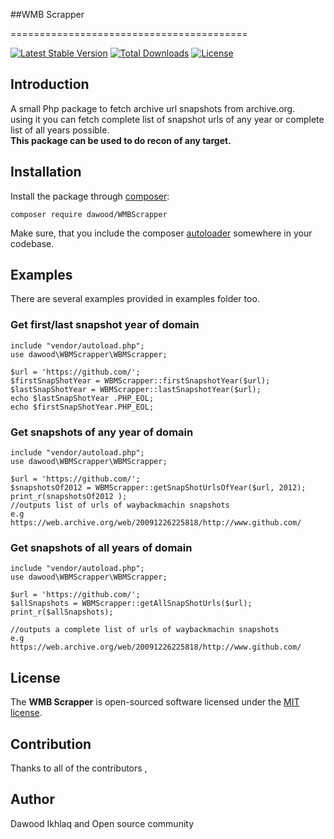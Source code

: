 ##WMB Scrapper

=========================================  

[![Latest Stable Version](https://poser.pugx.org/dawood/WMB-Scrapper/v/stable.svg)](https://packagist.org/packages/dawood/WMB-Scrapper)
[![Total Downloads](https://poser.pugx.org/dawood/WMB-Scrapper/downloads)](https://packagist.org/packages/dawood/WMB-Scrapper)
[![License](https://poser.pugx.org/dawood/WMB-Scrapper/license.svg)](https://packagist.org/packages/dawood/WMB-Scrapper)

## Introduction
A small Php package to fetch archive url snapshots from archive.org.  
using it you can fetch complete list of snapshot urls of any year or 
complete list of all years possible.  
**This package can be used to do recon of any target.**



## Installation

Install the package through [composer](http://getcomposer.org):

```
composer require dawood/WMBScrapper
```

Make sure, that you include the composer [autoloader](https://getcomposer.org/doc/01-basic-usage.md#autoloading)
somewhere in your codebase.

## Examples

There are several examples provided in examples folder too.  

### Get first/last snapshot year of domain
    include "vendor/autoload.php";
    use dawood\WBMScrapper\WBMScrapper;
    
    $url = 'https://github.com/';
    $firstSnapShotYear = WBMScrapper::firstSnapshotYear($url);
    $lastSnapShotYear = WBMScrapper::lastSnapshotYear($url);
    echo $lastSnapShotYear .PHP_EOL;
    echo $firstSnapShotYear.PHP_EOL;
    
    
### Get snapshots of any year of domain
    include "vendor/autoload.php";
    use dawood\WBMScrapper\WBMScrapper;
    
    $url = 'https://github.com/';
    $snapshotsOf2012 = WBMScrapper::getSnapShotUrlsOfYear($url, 2012);
    print_r(snapshotsOf2012 );
    //outputs list of urls of waybackmachin snapshots
    e.g
    https://web.archive.org/web/20091226225818/http://www.github.com/
        
### Get snapshots of all years of domain
    include "vendor/autoload.php";
    use dawood\WBMScrapper\WBMScrapper;
    
    $url = 'https://github.com/';
    $allSnapshots = WBMScrapper::getAllSnapShotUrls($url);
    print_r($allSnapshots);
    
    //outputs a complete list of urls of waybackmachin snapshots
    e.g
    https://web.archive.org/web/20091226225818/http://www.github.com/
    
    
## License
The **WMB Scrapper** is open-sourced software licensed under the [MIT license](https://opensource.org/licenses/MIT).

## Contribution
Thanks to all of the contributors ,  

## Author
Dawood Ikhlaq and Open source community
    

